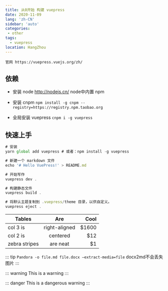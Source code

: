 ```yaml
---
title: 从0开始 构建 vuepress
date: 2020-11-09
lang: 'zh-CN'
sidebar: 'auto'
categories:
 - other
tags: 
  - vuepress
location: HangZhou
---
```


    官网 https://vuepress.vuejs.org/zh/
## 依赖
 - 安装 node http://nodejs.cn/
    node中内置 npm
 - 安装 cnpm 
    `npm install -g cnpm --registry=https://registry.npm.taobao.org`

 - 全局安装 vuepress
    `cnpm i -g vuepress`

## 快速上手

 ```javascript
# 安装
yarn global add vuepress # 或者：npm install -g vuepress

# 新建一个 markdown 文件
echo '# Hello VuePress!' > README.md

# 开始写作
vuepress dev .

# 构建静态文件
vuepress build .

# 将默认主题复制到 .vuepress/theme 目录，以供自定义。
vuepress eject .
```

| Tables        | Are           | Cool  |
| ------------- |:-------------:| -----:|
| col 3 is      | right-aligned | $1600 |
| col 2 is      | centered      |   $12 |
| zebra stripes | are neat      |    $1 |


::: tip
 `Pandora -o file.md file.docx —extract-media=file` docx2md不会丢失图片
:::

::: warning
This is a warning
:::

::: danger
This is a dangerous warning
:::